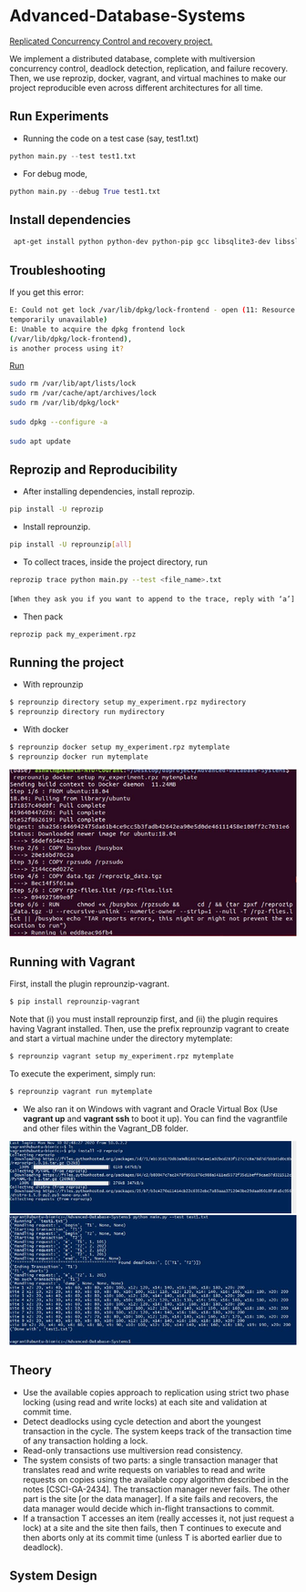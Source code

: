 # Advanced-Database-Systems

<ins>Replicated Concurrency Control and recovery project.</ins>

We implement a distributed database, complete with multiversion concurrency control, deadlock detection, replication, and failure recovery.
Then, we use reprozip, docker, vagrant, and virtual machines to make our project reproducible even across different architectures for all time.


## Run Experiments
 - Running the code on a test case (say, test1.txt)
```python
python main.py --test test1.txt
```
- For debug mode,
```python
python main.py --debug True test1.txt
```
## Install dependencies
```bash
 apt-get install python python-dev python-pip gcc libsqlite3-dev libssl-dev libffi-dev
```

## Troubleshooting
If you get this error:
```bash
E: Could not get lock /var/lib/dpkg/lock-frontend - open (11: Resource
temporarily unavailable)
E: Unable to acquire the dpkg frontend lock
(/var/lib/dpkg/lock-frontend),
is another process using it?
```

<ins>Run</ins>
```bash
sudo rm /var/lib/apt/lists/lock
sudo rm /var/cache/apt/archives/lock
sudo rm /var/lib/dpkg/lock*

sudo dpkg --configure -a

sudo apt update
```

## Reprozip and Reproducibility
 - After installing dependencies, install reprozip.
 ```bash
 pip install -U reprozip
 ```
 - Install reprounzip.
```bash
pip install -U reprounzip[all]
```
- To collect traces, inside the project directory, run
```bash
reprozip trace python main.py --test <file_name>.txt

[When they ask you if you want to append to the trace, reply with ‘a’]
```
- Then pack
```bash
reprozip pack my_experiment.rpz
```
## Running the project
- With reprounzip
```bash
$ reprounzip directory setup my_experiment.rpz mydirectory
$ reprounzip directory run mydirectory
```
- With docker
```bash
$ reprounzip docker setup my_experiment.rpz mytemplate
$ reprounzip docker run mytemplate
```
![Terminal](https://github.com/ashwinpn/Advanced-Database-Systems/blob/main/resources/db1.JPG)

## Running with Vagrant
First, install the plugin reprounzip-vagrant.
```bash
$ pip install reprounzip-vagrant
```
Note that (i) you must install reprounzip first, and (ii) the plugin requires having Vagrant
installed. Then, use the prefix reprounzip vagrant to create and start a virtual machine
under the directory mytemplate:
```bash
$ reprounzip vagrant setup my_experiment.rpz mytemplate
```

To execute the experiment, simply run:
```bash
$ reprounzip vagrant run mytemplate
```

- We also ran it on Windows with vagrant and Oracle Virtual Box (Use <b>vagrant up</b> and
<b>vagrant ssh</b> to boot it up). You can find the vagrantfile and other files within the
Vagrant_DB folder.

![Terminal](https://github.com/ashwinpn/Advanced-Database-Systems/blob/main/resources/data1.JPG)
![Terminal](https://github.com/ashwinpn/Advanced-Database-Systems/blob/main/resources/data2.JPG)

## Theory
-  Use the available copies approach to replication using strict two phase locking (using read and write locks) at each site and validation at commit time.
-  Detect deadlocks using cycle detection and abort the youngest transaction in the cycle. The system keeps track of the transaction time of any transaction holding a lock.
-  Read-only transactions use multiversion read consistency.
-  The system consists of two parts: a single transaction manager that translates read and write requests on variables to read and write requests on copies using the available copy algorithm described in the notes [CSCI-GA-2434]. The transaction manager never fails. The other part is the site [or the data manager]. If a site fails and recovers, the
data manager would decide which in-flight transactions to commit.
- If a transaction T accesses an item (really accesses it, not just request
a lock) at a site and the site then fails, then T continues to execute
and then aborts only at its commit time (unless T is aborted earlier due to
deadlock).

## System Design


